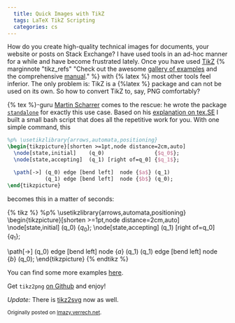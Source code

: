 ```yaml
---
  title: Quick Images with TikZ
  tags: LaTeX TikZ Scripting
  categories: cs
---
```


How do you create high-quality technical images for documents, your website
or posts on Stack Exchange? I have used tools in an ad-hoc manner for a while 
and have become frustrated lately. Once you have used 
  [TikZ](http://pgf.sourceforge.net/)
  {% marginnote "tikz_refs" "Check out the awesome [gallery of examples](http://www.texample.net/tikz/examples) and the comprehensive [manual](http://mirror.ctan.org/graphics/pgf/base/doc/generic/pgf/pgfmanual.pdf)." %} 
with {% latex %} most other tools feel inferior. 
The only problem is: TikZ is a {%latex %} package and can not be used on its own. 
So how to convert TikZ to, say, PNG comfortably?
<!--more-->

{% tex %}-guru [Martin Scharrer](http://www.scharrer-online.de/) comes to the rescue: he wrote the package [`standalone`](http://ctan.org/pkg/standalone) for exactly this use case. Based on his [explanation on tex.SE](http://tex.stackexchange.com/a/11880/3213) I built a small bash script that does all the repetitive work for you. With one simple command, this

~~~latex
%p% \usetikzlibrary{arrows,automata,positioning}
\begin{tikzpicture}[shorten >=1pt,node distance=2cm,auto]
  \node[state,initial]    (q_0)                {$q_0$};
  \node[state,accepting]  (q_1) [right of=q_0] {$q_1$};

  \path[->] (q_0) edge [bend left]  node {$a$} (q_1)
            (q_1) edge [bend left]  node {$b$} (q_0);
\end{tikzpicture}
~~~

becomes this in a matter of seconds:

{% tikz %}
%p% \usetikzlibrary{arrows,automata,positioning}
\begin{tikzpicture}[shorten >=1pt,node distance=2cm,auto]
  \node[state,initial]    (q_0)                {$q_0$};
  \node[state,accepting]  (q_1) [right of=q_0] {$q_1$};

  \path[->] (q_0) edge [bend left]  node {$a$} (q_1)
            (q_1) edge [bend left]  node {$b$} (q_0);
\end{tikzpicture}
{% endtikz %}

You can find some more examples [here](http://akerbos.github.io/sesketches/).

Get <code>tikz2png</code> [on Github](https://github.com/akerbos/scripts/blob/master/tikz2png) and enjoy!

*Update:* There is [tikz2svg](https://github.com/akerbos/scripts/blob/master/tikz2svg) now as well.

<sub>Originally posted on [lmazy.verrech.net](http://lmazy.verrech.net/2012/03/quick-images-with-tikz/).<sub>
